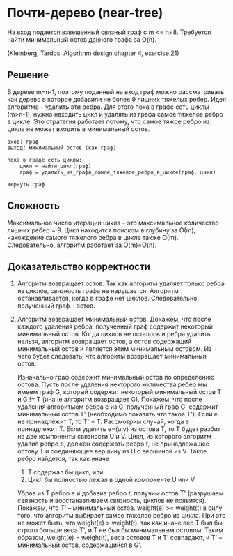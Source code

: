 # Почти-дерево (near-tree)

На вход подается взвешенный связный граф с m <= n+8. Требуется найти минимальный остов данного графа за O(n). 

(Kleinberg, Tardos. Algorithm design chapter 4, exercise 21)

## Решение

В дереве m=n-1, поэтому поданный на вход граф можно рассматривать как дерево в которое добавили не более 9 лишних тяжелых ребер. Идея алгоритма – удалить эти ребра. Для этого пока в графе есть циклы (m>n-1), нужно находить цикл и удалять из графа самое тяжелое ребро в цикле. Это стратегия работает потому, что самое тяжое ребро из цикла не может входить в минимальный остов.

```text
вход: граф
выход: минимальный остов (как граф)

пока в графе есть циклы:
	цикл = найти_цикл(граф)
	граф = удалить_из_графа_самое_тяжелое_ребро_в_цикле(граф, цикл)
	
вернуть граф
```

## Сложность

Максимальное число итерации цикла – это максимальное количество лишних ребер = 9. Цикл находится поиском в глубину за О(m), нахождение самого тяжелого ребра в цикле также О(m). Следовательно, алгоритм работает за O(m)=O(n).

## Доказательство корректности

1. Алгоритм возвращает остов. Так как алгоритм удаляет только ребра из циклов, связность графа не нарушается. Алгоритм останавливается, когда в графе нет циклов. Следовательно, полученный граф – остов.

2. Алгоритм возвращает минимальный остов. Докажем, что после каждого удаления ребра, полученный граф содержит некоторый минимальный остов. Когда циклов не осталось и ребра удалить нельзя, алгоритм возвращает остов, а остов содержащий минимальный остов и является этим минимальным остовом. Из чего будет следовать, что алгоритм возвращает минимальный остов.

   Изначально граф содержит минимальный остов по определению остова. Пусть после удаления некторого количества ребер мы имеем граф G, который содержит некоторый минимальный остов T и G != T (иначе алгоритм возвращает G). Покажем, что после удаления алгоритмом ребра e из G, полученный граф G' содержит минимальный остов T' (необходимо показать что такое T'). Если e не принадлежит T, то T' = T. Рассмотрим случай, когда e принадлежит T. Если удалить e=(u,v) из остова T, то T будет разбит на две компоненты связности U и V. Цикл, из которого алгоритм удалил ребро e, должен содержать ребро t, не принадлежащее остову T и соединяющее вершину из U с вершиной из V. Такое ребро найдется, так как иначе

   1. T содержал бы цикл; или
   2. Цикл бы полностью лежал в одной компоненте U или V.

   Убрав из T ребро e и добавив ребро t, получим остов T' (разрушаем связность и восстанавливаем связность, циклов не появится). Покажем, что T' – минимальный остов. weight(e) >= weight(t) в силу того, что алгоритм выбирает самое тяжелое ребро из цикла. При это не может быть, что weight(e) > weight(t), так как иначе вес T был бы строго больше веса T', и T не был бы минимальным остовом. Таким образом, weight(e) = weight(t), веса остовов T и T' совпадают, и T' – минимальный остов, содержащийся в G'.

   

